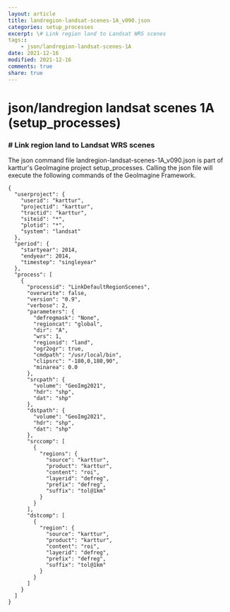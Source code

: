 ```yaml
---
layout: article
title: landregion-landsat-scenes-1A_v090.json
categories: setup_processes
excerpt: \# Link region land to Landsat WRS scenes
tags:: 
    - json/landregion-landsat-scenes-1A
date: 2021-12-16
modified: 2021-12-16
comments: true
share: true
---
```


# json/landregion landsat scenes 1A (setup_processes)

### \# Link region land to Landsat WRS scenes

The json command file <span class='file'>landregion-landsat-scenes-1A_v090.json</span> is part of karttur's GeoImagine project <span class='project'>setup_processes</span>. Calling the json file will execute the following commands of the GeoImagine Framework.

```
{
  "userproject": {
    "userid": "karttur",
    "projectid": "karttur",
    "tractid": "karttur",
    "siteid": "*",
    "plotid": "*",
    "system": "landsat"
  },
  "period": {
    "startyear": 2014,
    "endyear": 2014,
    "timestep": "singleyear"
  },
  "process": [
    {
      "processid": "LinkDefaultRegionScenes",
      "overwrite": false,
      "version": "0.9",
      "verbose": 2,
      "parameters": {
        "defregmask": "None",
        "regioncat": "global",
        "dir": "A",
        "wrs": 1,
        "regionid": "land",
        "ogr2ogr": true,
        "cmdpath": "/usr/local/bin",
        "clipsrc": "-180,0,180,90",
        "minarea": 0.0
      },
      "srcpath": {
        "volume": "GeoImg2021",
        "hdr": "shp",
        "dat": "shp"
      },
      "dstpath": {
        "volume": "GeoImg2021",
        "hdr": "shp",
        "dat": "shp"
      },
      "srccomp": [
        {
          "regions": {
            "source": "karttur",
            "product": "karttur",
            "content": "roi",
            "layerid": "defreg",
            "prefix": "defreg",
            "suffix": "tol@1km"
          }
        }
      ],
      "dstcomp": [
        {
          "region": {
            "source": "karttur",
            "product": "karttur",
            "content": "roi",
            "layerid": "defreg",
            "prefix": "defreg",
            "suffix": "tol@1km"
          }
        }
      ]
    }
  ]
}
```
